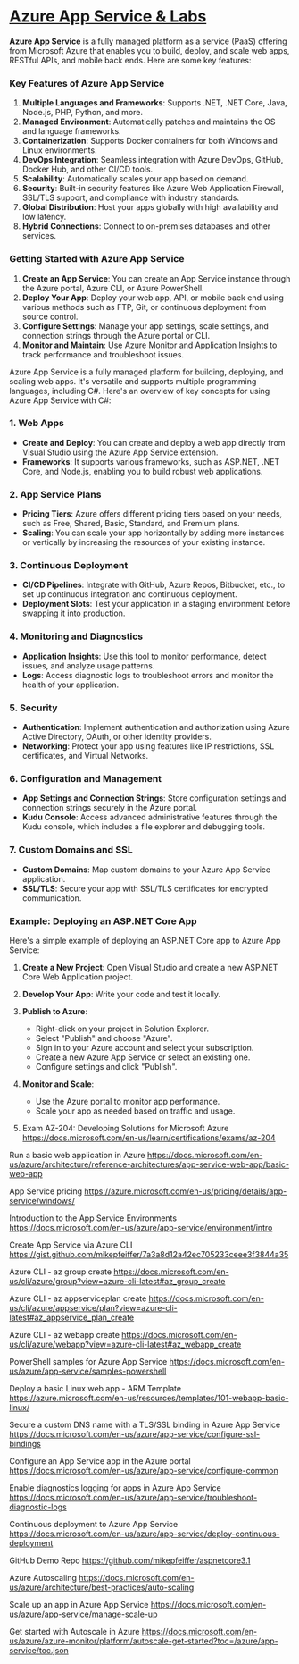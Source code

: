 # [Azure App Service & Labs](https://github.com/utpal-maiti/Azure_App_Service/)

**Azure App Service** is a fully managed platform as a service (PaaS) offering from Microsoft Azure that enables you to
build, deploy, and scale web apps, RESTful APIs, and mobile back ends. Here are some key features:

### Key Features of Azure App Service

1. **Multiple Languages and Frameworks**: Supports .NET, .NET Core, Java, Node.js, PHP, Python, and more.
2. **Managed Environment**: Automatically patches and maintains the OS and language frameworks.
3. **Containerization**: Supports Docker containers for both Windows and Linux environments.
4. **DevOps Integration**: Seamless integration with Azure DevOps, GitHub, Docker Hub, and other CI/CD tools.
5. **Scalability**: Automatically scales your app based on demand.
6. **Security**: Built-in security features like Azure Web Application Firewall, SSL/TLS support, and compliance with industry standards.
7. **Global Distribution**: Host your apps globally with high availability and low latency.
8. **Hybrid Connections**: Connect to on-premises databases and other services.

### Getting Started with Azure App Service

1. **Create an App Service**: You can create an App Service instance through the Azure portal, Azure CLI, or Azure PowerShell.
2. **Deploy Your App**: Deploy your web app, API, or mobile back end using various methods such as FTP, Git, or continuous deployment from source control.
3. **Configure Settings**: Manage your app settings, scale settings, and connection strings through the Azure portal or CLI.
4. **Monitor and Maintain**: Use Azure Monitor and Application Insights to track performance and troubleshoot issues.

Azure App Service is a fully managed platform for building, deploying, and scaling web apps. It's versatile and supports multiple programming languages, including C#. Here's an overview of key concepts for using Azure App Service with C#:

### 1. Web Apps

- **Create and Deploy**: You can create and deploy a web app directly from Visual Studio using the Azure App Service extension.
- **Frameworks**: It supports various frameworks, such as ASP.NET, .NET Core, and Node.js, enabling you to build robust web applications.

### 2. App Service Plans

- **Pricing Tiers**: Azure offers different pricing tiers based on your needs, such as Free, Shared, Basic, Standard, and Premium plans.
- **Scaling**: You can scale your app horizontally by adding more instances or vertically by increasing the resources of your existing instance.

### 3. Continuous Deployment

- **CI/CD Pipelines**: Integrate with GitHub, Azure Repos, Bitbucket, etc., to set up continuous integration and continuous deployment.
- **Deployment Slots**: Test your application in a staging environment before swapping it into production.

### 4. Monitoring and Diagnostics

- **Application Insights**: Use this tool to monitor performance, detect issues, and analyze usage patterns.
- **Logs**: Access diagnostic logs to troubleshoot errors and monitor the health of your application.

### 5. Security

- **Authentication**: Implement authentication and authorization using Azure Active Directory, OAuth, or other identity providers.
- **Networking**: Protect your app using features like IP restrictions, SSL certificates, and Virtual Networks.

### 6. Configuration and Management

- **App Settings and Connection Strings**: Store configuration settings and connection strings securely in the Azure portal.
- **Kudu Console**: Access advanced administrative features through the Kudu console, which includes a file explorer and debugging tools.

### 7. Custom Domains and SSL

- **Custom Domains**: Map custom domains to your Azure App Service application.
- **SSL/TLS**: Secure your app with SSL/TLS certificates for encrypted communication.

### Example: Deploying an ASP.NET Core App

Here's a simple example of deploying an ASP.NET Core app to Azure App Service:

1. **Create a New Project**: Open Visual Studio and create a new ASP.NET Core Web Application project.
2. **Develop Your App**: Write your code and test it locally.
3. **Publish to Azure**:

   - Right-click on your project in Solution Explorer.
   - Select "Publish" and choose "Azure".
   - Sign in to your Azure account and select your subscription.
   - Create a new Azure App Service or select an existing one.
   - Configure settings and click "Publish".

4. **Monitor and Scale**:

   - Use the Azure portal to monitor app performance.
   - Scale your app as needed based on traffic and usage.

5. Exam AZ-204: Developing Solutions for Microsoft Azure
   https://docs.microsoft.com/en-us/learn/certifications/exams/az-204

Run a basic web application in Azure
https://docs.microsoft.com/en-us/azure/architecture/reference-architectures/app-service-web-app/basic-web-app

App Service pricing
https://azure.microsoft.com/en-us/pricing/details/app-service/windows/

Introduction to the App Service Environments
https://docs.microsoft.com/en-us/azure/app-service/environment/intro

Create App Service via Azure CLI
https://gist.github.com/mikepfeiffer/7a3a8d12a42ec705233ceee3f3844a35

Azure CLI - az group create
https://docs.microsoft.com/en-us/cli/azure/group?view=azure-cli-latest#az_group_create

Azure CLI - az appserviceplan create
https://docs.microsoft.com/en-us/cli/azure/appservice/plan?view=azure-cli-latest#az_appservice_plan_create

Azure CLI - az webapp create
https://docs.microsoft.com/en-us/cli/azure/webapp?view=azure-cli-latest#az_webapp_create

PowerShell samples for Azure App Service
https://docs.microsoft.com/en-us/azure/app-service/samples-powershell

Deploy a basic Linux web app - ARM Template
https://azure.microsoft.com/en-us/resources/templates/101-webapp-basic-linux/

Secure a custom DNS name with a TLS/SSL binding in Azure App Service
https://docs.microsoft.com/en-us/azure/app-service/configure-ssl-bindings

Configure an App Service app in the Azure portal
https://docs.microsoft.com/en-us/azure/app-service/configure-common

Enable diagnostics logging for apps in Azure App Service
https://docs.microsoft.com/en-us/azure/app-service/troubleshoot-diagnostic-logs

Continuous deployment to Azure App Service
https://docs.microsoft.com/en-us/azure/app-service/deploy-continuous-deployment

GitHub Demo Repo
https://github.com/mikepfeiffer/aspnetcore3.1

Azure Autoscaling
https://docs.microsoft.com/en-us/azure/architecture/best-practices/auto-scaling

Scale up an app in Azure App Service
https://docs.microsoft.com/en-us/azure/app-service/manage-scale-up

Get started with Autoscale in Azure
https://docs.microsoft.com/en-us/azure/azure-monitor/platform/autoscale-get-started?toc=/azure/app-service/toc.json
